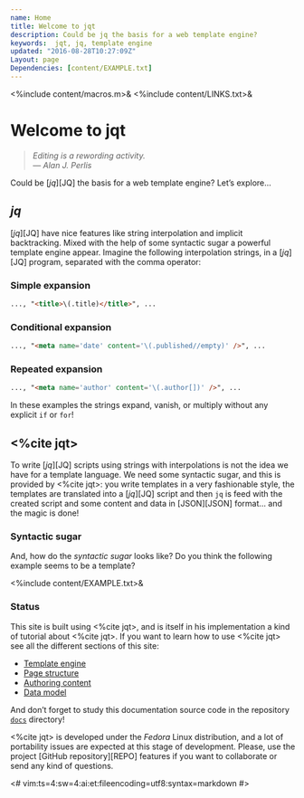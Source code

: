 ```yaml
---
name: Home
title: Welcome to jqt
description: Could be jq the basis for a web template engine?
keywords:  jqt, jq, template engine
updated: "2016-08-28T10:27:09Z"
Layout: page
Dependencies: [content/EXAMPLE.txt]
---
```

<%include content/macros.m>&
<%include content/LINKS.txt>&

# Welcome to jqt

<!--
> _Editing is a rewording activity._\
> — _Alan J. Perlis_
-->
<blockquote class="page-quote"><p><em>Editing is a rewording activity.</em><br/>— <em>Alan J. Perlis</em></p></blockquote>

Could be [_jq_][JQ] the basis for a web template engine?
Let’s explore&hellip;

## _jq_

[_jq_][JQ] have nice features like string interpolation and implicit backtracking.
Mixed with the help of some syntactic sugar a powerful template engine appear.
Imagine the following interpolation strings, in a [_jq_][JQ] program,
separated with the comma operator:

### Simple expansion

```html
..., "<title>\(.title)</title>", ...
```

### Conditional expansion

```html
..., "<meta name='date' content='\(.published//empty)' />", ...
```

### Repeated expansion

```html
..., "<meta name='author' content='\(.author[])' />", ...
```

In these examples the strings expand, vanish, or multiply without any
explicit `if` or `for`!

## <%cite jqt>

To write [_jq_][JQ] scripts using strings with interpolations is not the idea we have
for a template language. We need some syntactic sugar, and this is provided by
<%cite jqt>: you write templates in a very fashionable style, the templates
are translated into a [_jq_][JQ] script and then `jq` is feed with the created
script and some content and data in [JSON][JSON] format&hellip; and the magic is done!

### Syntactic sugar

And, how do the _syntactic sugar_ looks like?  Do you think the following
example seems to be a template?

<%include content/EXAMPLE.txt>&

### Status

This site is built using <%cite jqt>, and is itself in his implementation a kind of
tutorial about <%cite jqt>.
If you want to learn how to use <%cite jqt> see all the different sections of this site:

* [Template engine](./engine.html)
* [Page structure](./structure.html)
* [Authoring content](./content.html)
* [Data model](./data.html)

And don’t forget to study this documentation source code in the repository
[`docs`](https://github.com/fadado/jqt/tree/master/docs) directory!

<%cite jqt> is developed under the _Fedora_ Linux
distribution, and a lot of portability issues are expected at this stage of
development. Please, use the project [GitHub repository][REPO] features if you
want to collaborate or send any kind of questions.

<#
vim:ts=4:sw=4:ai:et:fileencoding=utf8:syntax=markdown
#>
